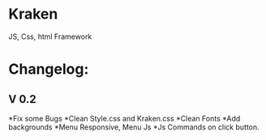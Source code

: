 Kraken
======

JS, Css, html Framework



Changelog:
======

V 0.2
------
*Fix some Bugs
*Clean Style.css and Kraken.css
*Clean Fonts
*Add backgrounds
*Menu Responsive, Menu Js
*Js Commands on click button.

